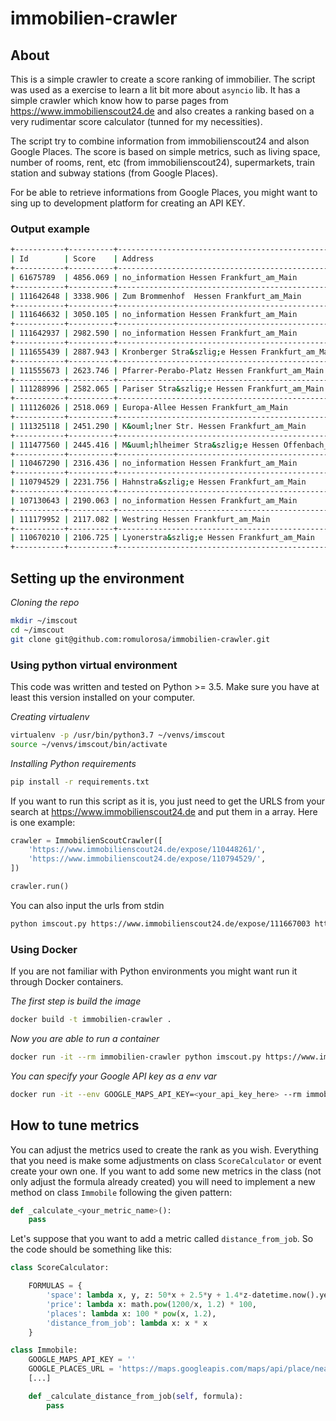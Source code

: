 # immobilien-crawler


## About
This is a simple crawler to create a score ranking of immobilier.
The script was used as a exercise to learn a lit bit more about `asyncio` lib. 
It has a simple crawler which know how to parse pages from https://www.immobilienscout24.de and also creates a ranking
based on a very rudimentar score calculator (tunned for my necessities).

The script try to combine information from immobilienscout24 and alson Google Places. The score is based on simple metrics, such as living space, number of rooms, rent, etc (from immobilienscout24), supermarkets, train station and subway stations (from Google Places).

For be able to retrieve informations from Google Places, you might want to sing up to development platform for creating an API KEY.

### Output example
```bash
+-----------+----------+-------------------------------------------------------+----------------+---------------+-------------+--------------+-------+-----------------+----------------+-----------------+--------------+
| Id        | Score    | Address                                               | Total rent (€) | Base rent (€) | Constructed | Living Space | Rooms | Condition       | Train Stations | Subway Stations | Supermarkets |
+-----------+----------+-------------------------------------------------------+----------------+---------------+-------------+--------------+-------+-----------------+----------------+-----------------+--------------+
| 61675789  | 4856.069 | no_information Hessen Frankfurt_am_Main               | 910.000        | 840.000       | 1955        | 65.000       | 2     | modernized      | 1              | 7               | 15           |
+-----------+----------+-------------------------------------------------------+----------------+---------------+-------------+--------------+-------+-----------------+----------------+-----------------+--------------+
| 111642648 | 3338.906 | Zum Brommenhof  Hessen Frankfurt_am_Main              | 1190.000       | 1020.000      | 2003        | 56.000       | 2     | mint_condition  | 4              | 1               | 10           |
+-----------+----------+-------------------------------------------------------+----------------+---------------+-------------+--------------+-------+-----------------+----------------+-----------------+--------------+
| 111646632 | 3050.105 | no_information Hessen Frankfurt_am_Main               | 830.000        | 685.000       | 1910        | 46.000       | 2     | modernized      | 1              | 4               | 9            |
+-----------+----------+-------------------------------------------------------+----------------+---------------+-------------+--------------+-------+-----------------+----------------+-----------------+--------------+
| 111642937 | 2982.590 | no_information Hessen Frankfurt_am_Main               | 915.000        | 790.000       | 1908        | 66.000       | 3     | modernized      | 1              | 0               | 11           |
+-----------+----------+-------------------------------------------------------+----------------+---------------+-------------+--------------+-------+-----------------+----------------+-----------------+--------------+
| 111655439 | 2887.943 | Kronberger Stra&szlig;e Hessen Frankfurt_am_Main      | 1180.000       | 940.000       | 1955        | 58.000       | 2     | fully_renovated | 1              | 5               | 7            |
+-----------+----------+-------------------------------------------------------+----------------+---------------+-------------+--------------+-------+-----------------+----------------+-----------------+--------------+
| 111555673 | 2623.746 | Pfarrer-Perabo-Platz Hessen Frankfurt_am_Main         | 0.000          | 900.000       | 1995        | 60.000       | 2     | fully_renovated | 1              | 0               | 9            |
+-----------+----------+-------------------------------------------------------+----------------+---------------+-------------+--------------+-------+-----------------+----------------+-----------------+--------------+
| 111288996 | 2582.065 | Pariser Stra&szlig;e Hessen Frankfurt_am_Main         | 1183.000       | 990.000       | 2019        | 52.170       | 2     | first_time_use  | 2              | 0               | 8            |
+-----------+----------+-------------------------------------------------------+----------------+---------------+-------------+--------------+-------+-----------------+----------------+-----------------+--------------+
| 111126026 | 2518.069 | Europa-Allee Hessen Frankfurt_am_Main                 | 1000.000       | 750.000       | 2017        | 38.600       | 1     | mint_condition  | 2              | 0               | 8            |
+-----------+----------+-------------------------------------------------------+----------------+---------------+-------------+--------------+-------+-----------------+----------------+-----------------+--------------+
| 111325118 | 2451.290 | K&ouml;lner Str. Hessen Frankfurt_am_Main             | 866.000        | 666.000       | 2014        | 36.000       | 1     | fully_renovated | 2              | 1               | 7            |
+-----------+----------+-------------------------------------------------------+----------------+---------------+-------------+--------------+-------+-----------------+----------------+-----------------+--------------+
| 111477560 | 2445.416 | M&uuml;hlheimer Stra&szlig;e Hessen Offenbach_am_Main | 0.000          | 900.000       | 2016        | 70.460       | 2     | mint_condition  | 2              | 0               | 7            |
+-----------+----------+-------------------------------------------------------+----------------+---------------+-------------+--------------+-------+-----------------+----------------+-----------------+--------------+
| 110467290 | 2316.436 | no_information Hessen Frankfurt_am_Main               | 1160.000       | 980.000       | 2018        | 57.000       | 2     | first_time_use  | 1              | 3               | 5            |
+-----------+----------+-------------------------------------------------------+----------------+---------------+-------------+--------------+-------+-----------------+----------------+-----------------+--------------+
| 110794529 | 2231.756 | Hahnstra&szlig;e Hessen Frankfurt_am_Main             | 865.000        | 695.000       | 2014        | 40.000       | 1     | mint_condition  | 1              | 0               | 7            |
+-----------+----------+-------------------------------------------------------+----------------+---------------+-------------+--------------+-------+-----------------+----------------+-----------------+--------------+
| 107130643 | 2190.063 | no_information Hessen Frankfurt_am_Main               | 1130.000       | 925.000       | 1920        | 60.000       | 2     | well_kept       | 1              | 5               | 3            |
+-----------+----------+-------------------------------------------------------+----------------+---------------+-------------+--------------+-------+-----------------+----------------+-----------------+--------------+
| 111179952 | 2117.082 | Westring Hessen Frankfurt_am_Main                     | 1016.920       | 757.370       | 2018        | 72.130       | 3     | no_information  | 0              | 6               | 0            |
+-----------+----------+-------------------------------------------------------+----------------+---------------+-------------+--------------+-------+-----------------+----------------+-----------------+--------------+
| 110670210 | 2106.725 | Lyonerstra&szlig;e Hessen Frankfurt_am_Main           | 1103.000       | 873.000       | 2010        | 67.000       | 2     | mint_condition  | 1              | 0               | 6            |
+-----------+----------+-------------------------------------------------------+----------------+---------------+-------------+--------------+-------+-----------------+----------------+-----------------+--------------+
```



## Setting up the environment

*Cloning the repo*
```bash
mkdir ~/imscout
cd ~/imscout
git clone git@github.com:romulorosa/immobilien-crawler.git
```

### Using python virtual environment

This code was written and tested on Python >= 3.5. Make sure you have at least this version installed on your computer.

*Creating virtualenv*
```bash
virtualenv -p /usr/bin/python3.7 ~/venvs/imscout
source ~/venvs/imscout/bin/activate
```

*Installing Python requirements*
```bash
pip install -r requirements.txt
```

If you want to run this script as it is, you just need to get the URLS from your search at https://www.immobilienscout24.de and put them in a array. Here is one example:

```python
crawler = ImmobilienScoutCrawler([
    'https://www.immobilienscout24.de/expose/110448261/',
    'https://www.immobilienscout24.de/expose/110794529/',
])

crawler.run()
```

You can also input the urls from stdin
```bash
python imscout.py https://www.immobilienscout24.de/expose/111667003 https://www.immobilienscout24.de/expose/111676616
```

### Using Docker

If you are not familiar with Python environments you might want run it through Docker containers.

*The first step is build the image*
```bash
docker build -t immobilien-crawler .
```

*Now you are able to run a container*
```bash
docker run -it --rm immobilien-crawler python imscout.py https://www.immobilienscout24.de/expose/111667003 https://www.immobilienscout24.de/expose/109702102
```

*You can specify your Google API key as a env var*
```bash
docker run -it --env GOOGLE_MAPS_API_KEY=<your_api_key_here> --rm immobilien-crawler python imscout.py https://www.immobilienscout24.de/expose/111667003 https://www.immobilienscout24.de/expose/109702102
```

## How to tune metrics

You can adjust the metrics used to create the rank as you wish. Everything that you need is make some adjustments on class `ScoreCalculator` or event create your own one. If you want to add some new metrics in the class (not only adjust the formula already created) you will need to implement a new method on class `Immobile` following the given pattern:
```python
def _calculate_<your_metric_name>():
    pass
```

Let's suppose that you want to add a metric called `distance_from_job`. So the code should be something like this:
```python
class ScoreCalculator:

    FORMULAS = {
        'space': lambda x, y, z: 50*x + 2.5*y + 1.4*z-datetime.now().year,
        'price': lambda x: math.pow(1200/x, 1.2) * 100,
        'places': lambda x: 100 * pow(x, 1.2),
        'distance_from_job': lambda x: x * x
    }

class Immobile:
    GOOGLE_MAPS_API_KEY = ''
    GOOGLE_PLACES_URL = 'https://maps.googleapis.com/maps/api/place/nearbysearch/json?location={},{}&radius={}&type={}&key={}'  # noqa
    [...]

    def _calculate_distance_from_job(self, formula):
        pass
```
